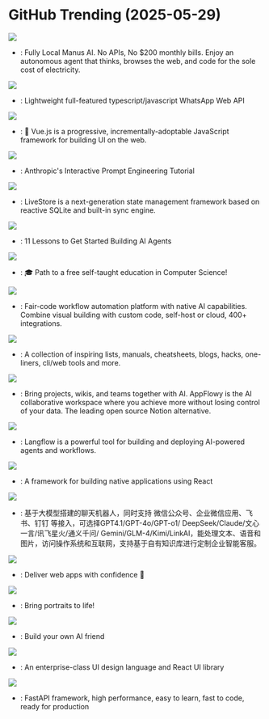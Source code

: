 # GitHub Trending (2025-05-29)

![](https://img.shields.io/badge/Python-New%201-green?style=flat-square&logo=appveyor)
- [](https://github.comundefined): Fully Local Manus AI. No APIs, No $200 monthly bills. Enjoy an autonomous agent that thinks, browses the web, and code for the sole cost of electricity.

![](https://img.shields.io/badge/JavaScript-New%2046-green?style=flat-square&logo=appveyor)
- [](https://github.comundefined): Lightweight full-featured typescript/javascript WhatsApp Web API

![](https://img.shields.io/badge/TypeScript-New%2038-green?style=flat-square&logo=appveyor)
- [](https://github.comundefined): 🖖 Vue.js is a progressive, incrementally-adoptable JavaScript framework for building UI on the web.

![](https://img.shields.io/badge/Jupyter%20Notebook-New%20828-green?style=flat-square&logo=appveyor)
- [](https://github.comundefined): Anthropic's Interactive Prompt Engineering Tutorial

![](https://img.shields.io/badge/TypeScript-New%20308-green?style=flat-square&logo=appveyor)
- [](https://github.comundefined): LiveStore is a next-generation state management framework based on reactive SQLite and built-in sync engine.

![](https://img.shields.io/badge/Jupyter%20Notebook-New%20180-green?style=flat-square&logo=appveyor)
- [](https://github.comundefined): 11 Lessons to Get Started Building AI Agents

![](https://img.shields.io/badge/HTML-New%20431-green?style=flat-square&logo=appveyor)
- [](https://github.comundefined): 🎓 Path to a free self-taught education in Computer Science!

![](https://img.shields.io/badge/TypeScript-New%20756-green?style=flat-square&logo=appveyor)
- [](https://github.comundefined): Fair-code workflow automation platform with native AI capabilities. Combine visual building with custom code, self-host or cloud, 400+ integrations.

![](https://img.shields.io/badge/none-New%20309-green?style=flat-square&logo=appveyor)
- [](https://github.comundefined): A collection of inspiring lists, manuals, cheatsheets, blogs, hacks, one-liners, cli/web tools and more.

![](https://img.shields.io/badge/Dart-New%2036-green?style=flat-square&logo=appveyor)
- [](https://github.comundefined): Bring projects, wikis, and teams together with AI. AppFlowy is the AI collaborative workspace where you achieve more without losing control of your data. The leading open source Notion alternative.

![](https://img.shields.io/badge/Python-New%20745-green?style=flat-square&logo=appveyor)
- [](https://github.comundefined): Langflow is a powerful tool for building and deploying AI-powered agents and workflows.

![](https://img.shields.io/badge/C%2B%2B-New%20120-green?style=flat-square&logo=appveyor)
- [](https://github.comundefined): A framework for building native applications using React

![](https://img.shields.io/badge/Python-New%20171-green?style=flat-square&logo=appveyor)
- [](https://github.comundefined): 基于大模型搭建的聊天机器人，同时支持 微信公众号、企业微信应用、飞书、钉钉 等接入，可选择GPT4.1/GPT-4o/GPT-o1/ DeepSeek/Claude/文心一言/讯飞星火/通义千问/ Gemini/GLM-4/Kimi/LinkAI，能处理文本、语音和图片，访问操作系统和互联网，支持基于自有知识库进行定制企业智能客服。

![](https://img.shields.io/badge/TypeScript-New%2022-green?style=flat-square&logo=appveyor)
- [](https://github.comundefined): Deliver web apps with confidence 🚀

![](https://img.shields.io/badge/Python-New%20133-green?style=flat-square&logo=appveyor)
- [](https://github.comundefined): Bring portraits to life!

![](https://img.shields.io/badge/C%2B%2B-New%20177-green?style=flat-square&logo=appveyor)
- [](https://github.comundefined): Build your own AI friend

![](https://img.shields.io/badge/TypeScript-New%2021-green?style=flat-square&logo=appveyor)
- [](https://github.comundefined): An enterprise-class UI design language and React UI library

![](https://img.shields.io/badge/Python-New%2053-green?style=flat-square&logo=appveyor)
- [](https://github.comundefined): FastAPI framework, high performance, easy to learn, fast to code, ready for production

